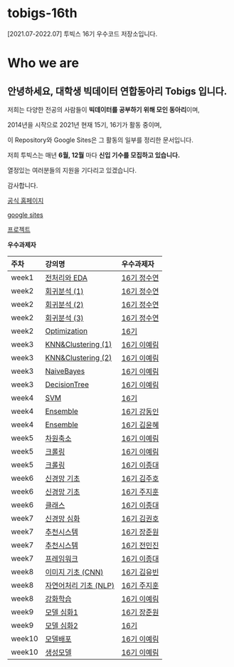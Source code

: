 # tobigs-16th
[2021.07-2022.07] 투빅스 16기 우수코드 저장소입니다.

# Who we are

## 안녕하세요, 대학생 빅데이터 연합동아리 **Tobigs** 입니다.

저희는 다양한 전공의 사람들이 **빅데이터를 공부하기 위해 모인 동아리**이며,

2014년을 시작으로 2021년 현재 15기, 16기가 활동 중이며,

이 Repository와 Google Sites은 그 활동의 일부를 정리한 문서입니다.  

저희 투빅스는 매년 **6월, 12월** 마다 **신입 기수를 모집하고 있습니다.**

열정있는 여러분들의 지원을 기다리고 있겠습니다.

감사합니다.

[공식 홈페이지](http://www.datamarket.kr/xe/page_QEhq64)

[google sites](*)

[프로젝트](http://www.datamarket.kr/xe/board_pdzw77)


**우수과제자**

| 주차 | 강의명 | 우수과제자 |
| :--- | :--- | :--- |
| week1 | [전처리와 EDA](https://github.com/tobigs-datamarket/tobigs-16th/blob/main/1wk_EDA/week1_EDA_assignment_%EC%A0%95%EC%88%98%EC%97%B0.ipynb) | [16기 정수연](https://github.com/fromslow) |
| week2 | [회귀분석 \(1\)](https://github.com/tobigs-datamarket/tobigs-16th/blob/main/2wk_Regression/Regression_%EA%B3%BC%EC%A0%9C1_%EC%A0%95%EC%88%98%EC%97%B0.ipynb) | [16기 정수연](https://github.com/fromslow) |
| week2 | [회귀분석 \(2\)](https://github.com/tobigs-datamarket/tobigs-16th/blob/main/2wk_Regression/Regression_%EA%B3%BC%EC%A0%9C2_%EC%A0%95%EC%88%98%EC%97%B0.ipynb) | [16기 정수연](https://github.com/fromslow) |
| week2 | [회귀분석 \(3\)](https://github.com/tobigs-datamarket/tobigs-16th/blob/main/2wk_Regression/Regression_%EA%B3%BC%EC%A0%9C3_%EC%A0%95%EC%88%98%EC%97%B0.ipynb) | [16기 정수연](https://github.com/fromslow) |
| week2 | [Optimization](https://github.com/tobigs-datamarket/tobigs-15th/blob/main/2wk_Optimization/Optimization_15%EA%B8%B0%20%EC%9D%B4%EC%84%B1%EB%B2%94.ipynb) | [16기 ]() |
| week3 | [KNN&Clustering \(1\)](https://github.com/tobigs-datamarket/tobigs-16th/blob/main/3wk_KNN%26Clustering/Clustering%20%EA%B3%BC%EC%A0%9C_16%EA%B8%B0%20%EC%9D%B4%EC%98%88%EB%A6%BC.ipynb) | [16기 이예림](https://github.com/YerimLee00) |
| week3 | [KNN&Clustering \(2\)](https://github.com/tobigs-datamarket/tobigs-16th/blob/main/3wk_KNN%26Clustering/KNN%20%EA%B3%BC%EC%A0%9C_16%EA%B8%B0%20%EC%9D%B4%EC%98%88%EB%A6%BC.ipynb) |  [16기 이예림](https://github.com/YerimLee00) |
| week3 | [NaiveBayes](https://github.com/tobigs-datamarket/tobigs-16th/blob/main/3wk_NB%26DT/NaiveBayes_Assignment_16%EA%B8%B0%20%EC%9D%B4%EC%98%88%EB%A6%BC.ipynb) | [16기 이예림](https://github.com/YerimLee00) |
| week3 | [DecisionTree](https://github.com/tobigs-datamarket/tobigs-16th/blob/main/3wk_NB%26DT/DT_Assignment_16%EA%B8%B0%20%EC%9D%B4%EC%98%88%EB%A6%BC.ipynb) | [16기 이예림](https://github.com/YerimLee00) |
| week4 | [SVM]() | [16기]() |
| week4 | [Ensemble](https://github.com/tobigs-datamarket/tobigs-16th/blob/main/4wk_Ensemble/Week4_Ensemble_Assignment_1.ipynb) | [16기 강동인](https://github.com/johnnyff) |
| week4 | [Ensemble](https://github.com/tobigs-datamarket/tobigs-16th/blob/main/4wk_Ensemble/Ensemble_Assignment_2.ipynb) | [16기 김윤혜](https://github.com/yoonene/) |
| week5 | [차원축소](https://github.com/tobigs-datamarket/tobigs-16th/tree/main/5wk_%EC%B0%A8%EC%9B%90%EC%B6%95%EC%86%8C) | [16기 이예림](https://github.com/YerimLee00) |
| week5 | [크롤링](https://github.com/tobigs-datamarket/tobigs-16th/blob/main/5wk_Crawling/Week5_Crawling_Assignment_16%EA%B8%B0%20%EC%9D%B4%EC%98%88%EB%A6%BC.ipynb) | [16기 이예림](https://github.com/YerimLee00) |
| week5 | [크롤링](https://github.com/tobigs-datamarket/tobigs-16th/blob/main/5wk_Crawling/week05_Crawling_%EC%9D%B4%EC%A2%85%EB%8C%80.ipynb) | [16기 이종대](https://github.com/Dream-Nine)  |
| week6 | [신경망 기초](https://github.com/tobigs-datamarket/tobigs-16th/blob/main/6wk_NN%EA%B8%B0%EC%B4%88/week6_NeuralNetworkBasic_assignment.pdf)  | [16기 김주호](https://github.com/Jooho-Git) |
| week6 | [신경망 기초](https://github.com/tobigs-datamarket/tobigs-16th/blob/main/6wk_NN%EA%B8%B0%EC%B4%88/Neural%20Network%20Basic%20Assignment_%EC%A3%BC%EC%A7%80%ED%9B%88.pdf)  | [16기 주지훈](https://github.com/jihunju8589) |
| week6 | [클래스](https://github.com/tobigs-datamarket/tobigs-16th/blob/main/6wk_Class/week06_Class-CustomDataset_%EC%9D%B4%EC%A2%85%EB%8C%80.ipynb)  | [16기 이종대](https://github.com/Dream-Nine) |
| week7 | [신경망 심화](https://github.com/tobigs-datamarket/tobigs-16th/blob/main/7wk_NN%EC%8B%AC%ED%99%94%26Framework/advanced_nn.ipynb) | [16기 김권호](https://github.com/kkhv) |
| week7 | [추천시스템](https://github.com/tobigs-datamarket/tobigs-16th/blob/main/7wk_Recommendation_System/NCF%EC%A0%95%EB%A6%AC.pdf) | [16기 장준원](https://github.com/Lainshower) |
| week7 | [추천시스템](https://github.com/tobigs-datamarket/tobigs-16th/blob/main/7wk_Recommendation_System/Neural%20Collaborative%20Filtering.pdf) | [16기 전민진](https://github.com/minjin-jeon) |
| week7 | [프레임워크](https://github.com/tobigs-datamarket/tobigs-16th/blob/main/7wk_NN%EC%8B%AC%ED%99%94%26Framework/week07_Advanced_NN_HW_LJD.ipynb) | [16기 이종대](https://github.com/Dream-Nine)  |
| week8 | [이미지 기초 (CNN)](https://github.com/tobigs-datamarket/tobigs-16th/tree/main/8wk_CNN%EA%B8%B0%EC%B4%88) | [16기 김유빈]() |
| week8 | [자연어처리 기초 (NLP)](https://github.com/tobigs-datamarket/tobigs-16th/blob/main/8wk_NLP%EA%B8%B0%EC%B4%88/week8_nlp_basic_assignment.ipynb) | [16기 주지훈](https://github.com/jihunju8589) |
| week8 | [강화학습](https://github.com/tobigs-datamarket/tobigs-16th/blob/main/8wk_%EA%B0%95%ED%99%94%ED%95%99%EC%8A%B5/Week%208_RL%20%EC%8B%A4%EC%82%AC%EB%A1%80%20%EC%A1%B0%EC%82%AC_16%EA%B8%B0%20%EC%9D%B4%EC%98%88%EB%A6%BC.ipynb) | [16기 이예림](https://github.com/YerimLee00) |
| week9 | [모델 심화1](https://github.com/tobigs-datamarket/tobigs-16th/blob/main/9wk_%EB%AA%A8%EB%8D%B8%EC%8B%AC%ED%99%942(RNN)/Attenton%20is%20all%20you%20need.pdf) | [16기 장준원](https://github.com/Lainshower) | 
| week9 | [모델 심화2]() | [16기]() | 
| week10 | [모델배포 ](https://github.com/tobigs-datamarket/tobigs-16th/tree/main/10wk_%EB%AA%A8%EB%8D%B8%EB%B0%B0%ED%8F%AC) | [16기 이예림](https://github.com/YerimLee00) |
| week10 | [생성모델 ](https://github.com/tobigs-datamarket/tobigs-16th/blob/main/10wk_%EC%83%9D%EC%84%B1%EB%AA%A8%EB%8D%B8/Week_10_DCGAN_%EA%B3%BC%EC%A0%9C_16%EA%B8%B0_%EC%9D%B4%EC%98%88%EB%A6%BC.ipynb) | [16기 이예림](https://github.com/YerimLee00)

